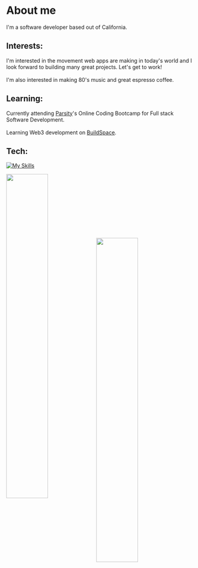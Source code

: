 # About me
I'm a software developer based out of California.

## Interests:
I'm interested in the movement web apps are making in today's world and I look forward to building many great projects. Let's get to work!
<br><br> I'm also interested in making 80's music and great espresso coffee.

## Learning:
Currently attending <a href="www.parsity.io">Parsity</a>'s Online Coding Bootcamp for Full stack Software Development.
<br><br> Learning Web3 development on <a href="https://www.buildspace.so">BuildSpace</a>. <br>

## Tech:
[![My Skills](https://skillicons.dev/icons?i=js,nodejs,express,postman,mongodb,html,css,tailwind,react,redux,swift)](#)
<!-- 
<img align="left" alt="HTML" src="https://img.shields.io/badge/html5-%23E34F26.svg?style=for-the-badge&logo=html5&logoColor=white" />
<img align="left" alt="CSS" src="https://img.shields.io/badge/css3-%231572B6.svg?style=for-the-badge&logo=css3&logoColor=white" />
<img align="left" alt="javascript" src="https://img.shields.io/badge/javascript-%23323330.svg?style=for-the-badge&logo=javascript&logoColor=%23F7DF1E" />
<img align="left" alt="react" src="https://img.shields.io/badge/react-%2320232a.svg?style=for-the-badge&logo=react&logoColor=%2361DAFB" /> -->

<img align="left" width="47%"  src="https://github-readme-stats.vercel.app/api/top-langs/?username=atorrez007&layout=compact&theme=dark" />
<br></br><br></br><br></br><br></br><br></br>

<img align="left" width="47%" src="https://github-readme-stats.vercel.app/api?username=atorrez007&show_icons=true&theme=radical" />
